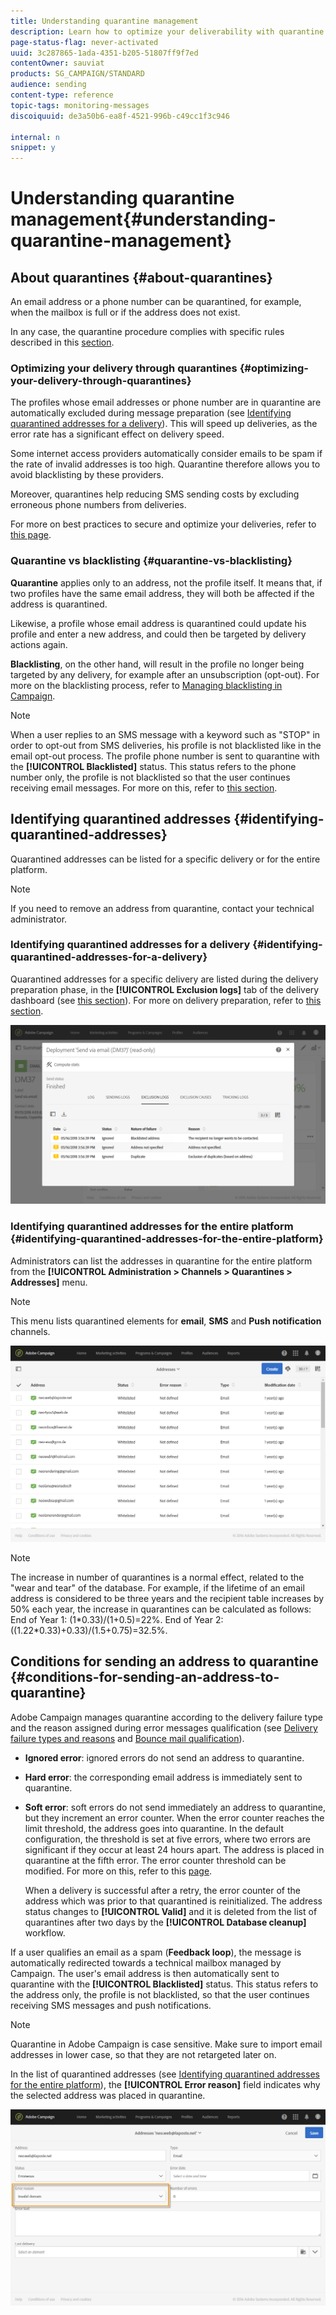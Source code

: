 ```yaml
---
title: Understanding quarantine management
description: Learn how to optimize your deliverability with quarantine management.
page-status-flag: never-activated
uuid: 3c287865-1ada-4351-b205-51807ff9f7ed
contentOwner: sauviat
products: SG_CAMPAIGN/STANDARD
audience: sending
content-type: reference
topic-tags: monitoring-messages
discoiquuid: de3a50b6-ea8f-4521-996b-c49cc1f3c946

internal: n
snippet: y
---
```


# Understanding quarantine management{#understanding-quarantine-management}

## About quarantines {#about-quarantines}

An email address or a phone number can be quarantined, for example, when the mailbox is full or if the address does not exist.

In any case, the quarantine procedure complies with specific rules described in this [section](#conditions-for-sending-an-address-to-quarantine).

### Optimizing your delivery through quarantines {#optimizing-your-delivery-through-quarantines}

The profiles whose email addresses or phone number are in quarantine are automatically excluded during message preparation (see [Identifying quarantined addresses for a delivery](#identifying-quarantined-addresses-for-a-delivery)). This will speed up deliveries, as the error rate has a significant effect on delivery speed.

Some internet access providers automatically consider emails to be spam if the rate of invalid addresses is too high. Quarantine therefore allows you to avoid blacklisting by these providers.

Moreover, quarantines help reducing SMS sending costs by excluding erroneous phone numbers from deliveries.

For more on best practices to secure and optimize your deliveries, refer to [this page](https://docs.campaign.adobe.com/doc/standard/getting_started/en/ACS_DeliveryBestPractices.html).

### Quarantine vs blacklisting {#quarantine-vs-blacklisting}

**Quarantine** applies only to an address, not the profile itself. It means that, if two profiles have the same email address, they will both be affected if the address is quarantined.

Likewise, a profile whose email address is quarantined could update his profile and enter a new address, and could then be targeted by delivery actions again.

**Blacklisting**, on the other hand, will result in the profile no longer being targeted by any delivery, for example after an unsubscription (opt-out). For more on the blacklisting process, refer to [Managing blacklisting in Campaign](../../audiences/using/about-opt-in-and-opt-out-in-campaign.md).

>[!NOTE]
>
>When a user replies to an SMS message with a keyword such as "STOP" in order to opt-out from SMS deliveries, his profile is not blacklisted like in the email opt-out process. The profile phone number is sent to quarantine with the **[!UICONTROL Blacklisted]** status. This status refers to the phone number only, the profile is not blacklisted so that the user continues receiving email messages. For more on this, refer to [this section](../../channels/using/managing-incoming-sms.md#managing-stop-sms).

## Identifying quarantined addresses {#identifying-quarantined-addresses}

Quarantined addresses can be listed for a specific delivery or for the entire platform.

>[!NOTE]
>
>If you need to remove an address from quarantine, contact your technical administrator.

### Identifying quarantined addresses for a delivery {#identifying-quarantined-addresses-for-a-delivery}

Quarantined addresses for a specific delivery are listed during the delivery preparation phase, in the **[!UICONTROL Exclusion logs]** tab of the delivery dashboard (see [this section](../../sending/using/monitoring-a-delivery.md#exclusion-logs)). For more on delivery preparation, refer to [this section](../../sending/using/preparing-the-send.md).

![](assets/exclusion_logs.png)

### Identifying quarantined addresses for the entire platform {#identifying-quarantined-addresses-for-the-entire-platform}

Administrators can list the addresses in quarantine for the entire platform from the **[!UICONTROL Administration > Channels > Quarantines > Addresses]** menu.

>[!NOTE]
>
>This menu lists quarantined elements for **email**, **SMS** and **Push notification** channels.

![](assets/quarantines1.png)

>[!NOTE]
>
>The increase in number of quarantines is a normal effect, related to the "wear and tear" of the database. For example, if the lifetime of an email address is considered to be three years and the recipient table increases by 50% each year, the increase in quarantines can be calculated as follows: End of Year 1: (1&#42;0.33)/(1+0.5)=22%. End of Year 2: ((1.22&#42;0.33)+0.33)/(1.5+0.75)=32.5%.

## Conditions for sending an address to quarantine {#conditions-for-sending-an-address-to-quarantine}

Adobe Campaign manages quarantine according to the delivery failure type and the reason assigned during error messages qualification (see [Delivery failure types and reasons](../../sending/using/understanding-delivery-failures.md#delivery-failure-types-and-reasons) and [Bounce mail qualification](../../sending/using/understanding-delivery-failures.md#bounce-mail-qualification)).

* **Ignored error**: ignored errors do not send an address to quarantine.
* **Hard error**: the corresponding email address is immediately sent to quarantine. 
* **Soft error**: soft errors do not send immediately an address to quarantine, but they increment an error counter. When the error counter reaches the limit threshold, the address goes into quarantine. In the default configuration, the threshold is set at five errors, where two errors are significant if they occur at least 24 hours apart. The address is placed in quarantine at the fifth error. The error counter threshold can be modified. For more on this, refer to this [page](../../administration/using/configuring-email-channel.md#email-channel-parameters).

  When a delivery is successful after a retry, the error counter of the address which was prior to that quarantined is reinitialized. The address status changes to **[!UICONTROL Valid]** and it is deleted from the list of quarantines after two days by the **[!UICONTROL Database cleanup]** workflow.

If a user qualifies an email as a spam (**Feedback loop**), the message is automatically redirected towards a technical mailbox managed by Campaign. The user's email address is then automatically sent to quarantine with the **[!UICONTROL Blacklisted]** status. This status refers to the address only, the profile is not blacklisted, so that the user continues receiving SMS messages and push notifications.

>[!NOTE]
>
>Quarantine in Adobe Campaign is case sensitive. Make sure to import email addresses in lower case, so that they are not retargeted later on.

In the list of quarantined addresses (see [Identifying quarantined addresses for the entire platform](#identifying-quarantined-addresses-for-the-entire-platform)), the **[!UICONTROL Error reason]** field indicates why the selected address was placed in quarantine.

![](assets/quarantines2.png)

